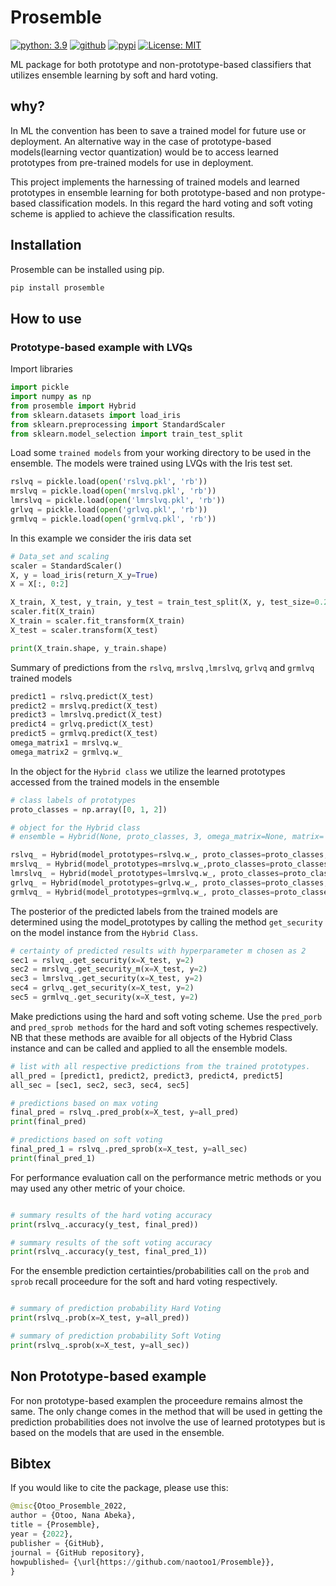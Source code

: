 # Prosemble
[![python: 3.9](https://img.shields.io/badge/python-3.9-blue.svg)](https://www.python.org/downloads/release/python-390/)
[![github](https://img.shields.io/badge/version-0.0.2-yellow.svg)](https://github.com/naotoo1/Prosemble)
[![pypi](https://img.shields.io/badge/pypi-0.0.2-orange.svg)](https://pypi.org/project/prosemble)
[![License: MIT](https://img.shields.io/badge/License-MIT-green.svg)](https://opensource.org/licenses/MIT)

ML package for both prototype and non-prototype-based classifiers that utilizes ensemble learning by soft and hard voting.

## why?
In ML the convention has been to save a trained model for future use or deployment. An alternative way in the case of prototype-based models(learning vector quantization) would be to access learned prototypes from pre-trained models for use in deployment.

This project implements the harnessing of trained models and learned prototypes in ensemble learning for both prototype-based and non protype-based classification models. In this regard the hard voting and soft voting scheme is applied to achieve the classification results. 

## Installation
Prosemble can be installed using pip.
```python
pip install prosemble
```

## How to use
### Prototype-based example with LVQs
Import libraries
```python
import pickle
import numpy as np
from prosemble import Hybrid
from sklearn.datasets import load_iris
from sklearn.preprocessing import StandardScaler
from sklearn.model_selection import train_test_split
```
Load some ```trained models``` from your working directory to be used in the ensemble. The models were trained using LVQs with the Iris test set.
```python
rslvq = pickle.load(open('rslvq.pkl', 'rb'))
mrslvq = pickle.load(open('mrslvq.pkl', 'rb'))
lmrslvq = pickle.load(open('lmrslvq.pkl', 'rb'))
grlvq = pickle.load(open('grlvq.pkl', 'rb'))
grmlvq = pickle.load(open('grmlvq.pkl', 'rb'))

```
In this example we consider the iris data set
```python
# Data_set and scaling
scaler = StandardScaler()
X, y = load_iris(return_X_y=True)
X = X[:, 0:2]

X_train, X_test, y_train, y_test = train_test_split(X, y, test_size=0.2)
scaler.fit(X_train)
X_train = scaler.fit_transform(X_train)
X_test = scaler.transform(X_test)

print(X_train.shape, y_train.shape)
```
Summary of predictions from the ```rslvq```, ```mrslvq``` ,```lmrslvq```, ```grlvq``` and ```grmlvq``` trained models
```python
predict1 = rslvq.predict(X_test)
predict2 = mrslvq.predict(X_test)
predict3 = lmrslvq.predict(X_test)
predict4 = grlvq.predict(X_test)
predict5 = grmlvq.predict(X_test)
omega_matrix1 = mrslvq.w_
omega_matrix2 = grmlvq.w_
```
In the object for the ```Hybrid class``` we utilize the learned prototypes accessed from the trained models in the ensemble
```python
# class labels of prototypes
proto_classes = np.array([0, 1, 2])

# object for the Hybrid class
# ensemble = Hybrid(None, proto_classes, 3, omega_matrix=None, matrix='n')

rslvq_ = Hybrid(model_prototypes=rslvq.w_, proto_classes=proto_classes, mm=3, omega_matrix=None, matrix='n')
mrslvq_ = Hybrid(model_prototypes=mrslvq.w_,proto_classes=proto_classes, mm=3, omega_matrix=omega_matrix1, matrix='y')
lmrslvq_ = Hybrid(model_prototypes=lmrslvq.w_, proto_classes=proto_classes, mm=3, omega_matrix=None, matrix='n')
grlvq_ = Hybrid(model_prototypes=grlvq.w_, proto_classes=proto_classes,mm=3, omega_matrix=None, matrix='n')
grmlvq_ = Hybrid(model_prototypes=grmlvq.w_, proto_classes=proto_classes,mm=3, omega_matrix=None, matrix='n')
```
The posterior of the predicted labels from the trained models are determined using the model_prototypes by calling the method ```get_security``` on the model instance from the ```Hybrid Class```.
```python
# certainty of predicted results with hyperparameter m chosen as 2
sec1 = rslvq_.get_security(x=X_test, y=2)
sec2 = mrslvq_.get_security_m(x=X_test, y=2)
sec3 = lmrslvq_.get_security(x=X_test, y=2)
sec4 = grlvq_.get_security(x=X_test, y=2)
sec5 = grmlvq_.get_security(x=X_test, y=2)
```
Make predictions using the hard and soft voting scheme. Use the ```pred_porb``` and ```pred_sprob methods``` for the hard and soft voting schemes respectively.
NB that these methods are avaible for all objects of the Hybrid Class instance and can be called and applied to all the ensemble models.
```python
# list with all respective predictions from the trained prototypes.
all_pred = [predict1, predict2, predict3, predict4, predict5]
all_sec = [sec1, sec2, sec3, sec4, sec5]

# predictions based on max voting
final_pred = rslvq_.pred_prob(x=X_test, y=all_pred)
print(final_pred)

# predictions based on soft voting
final_pred_1 = rslvq_.pred_sprob(x=X_test, y=all_sec)
print(final_pred_1)

```
For performance evaluation call on the performance metric methods or you may used any other metric of your choice.

```python

# summary results of the hard voting accuracy
print(rslvq_.accuracy(y_test, final_pred))

# summary results of the soft voting accuracy
print(rslvq_.accuracy(y_test, final_pred_1))
```

For the ensemble prediction certainties/probabilities call on the ```prob``` and ```sprob``` recall proceedure for the soft and hard voting respectively.
```python

# summary of prediction probability Hard Voting
print(rslvq_.prob(x=X_test, y=all_pred))

# summary of prediction probability Soft Voting
print(rslvq_.sprob(x=X_test, y=all_sec))
```
## Non Prototype-based example
For non prototype-based examplen the proceedure remains almost the same. The only change comes in the method that will be used in getting the prediction probabilities does not involve the use of learned prototypes but is based on the models that are used in the ensemble.

## Bibtex
If you would like to cite the package, please use this:
```python
@misc{Otoo_Prosemble_2022,
author = {Otoo, Nana Abeka},
title = {Prosemble},
year = {2022},
publisher = {GitHub},
journal = {GitHub repository},
howpublished= {\url{https://github.com/naotoo1/Prosemble}},
}
```




